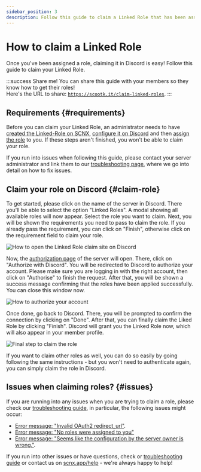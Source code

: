 ```yaml
---
sidebar_position: 3
description: Follow this guide to claim a Linked Role that has been assigned to you.
---
```


# How to claim a Linked Role

Once you've been assigned a role, claiming it in Discord is easy! Follow this guide to claim your Linked Role.

:::success Share me!
You can share this guide with your members so they know how to get their roles!\
Here's the URL to share: [`https://scootk.it/claim-linked-roles`](https://scootk.it/claim-linked-roles).
:::

## Requirements {#requirements}

Before you can claim your Linked Role, an administrator needs to
have [created the Linked-Role on SCNX](./role-managment#create-linked-scnx-role), [configure it on Discord](./role-managment#linked-role-on-discord)
and then [assign the role](./user-managment#add-role) to you. If these steps aren't finished, you won't be able to claim
your role.

If you run into issues when following this guide, please contact your server administrator and link them to
our [troubleshooting page](./troubleshooting), where we go into detail on how to fix issues.

## Claim your role on Discord {#claim-role}

To get started, please click on the name of the server in Discord. There you'll be able to select the option "Linked
Roles". A modal showing all available roles will now appear. Select the role you want to claim. Next, you will be shown
the requirements you need to pass to claim the role. If you already pass the requirement, you can click on "Finish",
otherwise click on the requirement field to claim your role.

![How to open the Linked Role claim site on Discord](@site/docs/assets/linked-roles/claim/1.png)

Now, the [authorization page](./settings#authorization-page) of the server will open. There, click on "Authorize with
Discord". You will be redirected to Discord to authorize your account. Please make sure you are logging in with the
right account, then click on "Authorise" to finish the request. After that, you will be shown a success message
confirming that the roles have been applied successfully. You can close this window now.

![How to authorize your account](@site/docs/assets/linked-roles/claim/2.png)

Once done, go back to Discord. There, you will be prompted to confirm the connection by clicking on "Done". After that,
you can finally claim the Liked Role by clicking "Finish". Discord will grant you the Linked Role now, which will also
appear in your member profile.

![Final step to claim the role](@site/docs/assets/linked-roles/claim/3.png)

If you want to claim other roles as well, you can do so easily by going following the same instructions - but you won't
need to authenticate again, you can simply claim the role in Discord.

## Issues when claiming roles? {#issues}

If you are running into any issues when you are trying to claim a role, please check
our [troubleshooting guide](./troubleshooting), in particular, the following issues might occur:

* [Error message: "Invalid OAuth2 redirect_url"](./troubleshooting#oauth2-redirect-url).
* [Error message: "No roles were assigned to you"](./troubleshooting#roles-missing)
* [Error message: "Seems like the configuration by the server owner is wrong."](./troubleshooting#generic-api-error).

If you run into other issues or have questions, check or [troubleshooting guide](./troubleshooting) or contact us
on [scnx.app/help](https://scnx.app/help) - we're always happy to help!